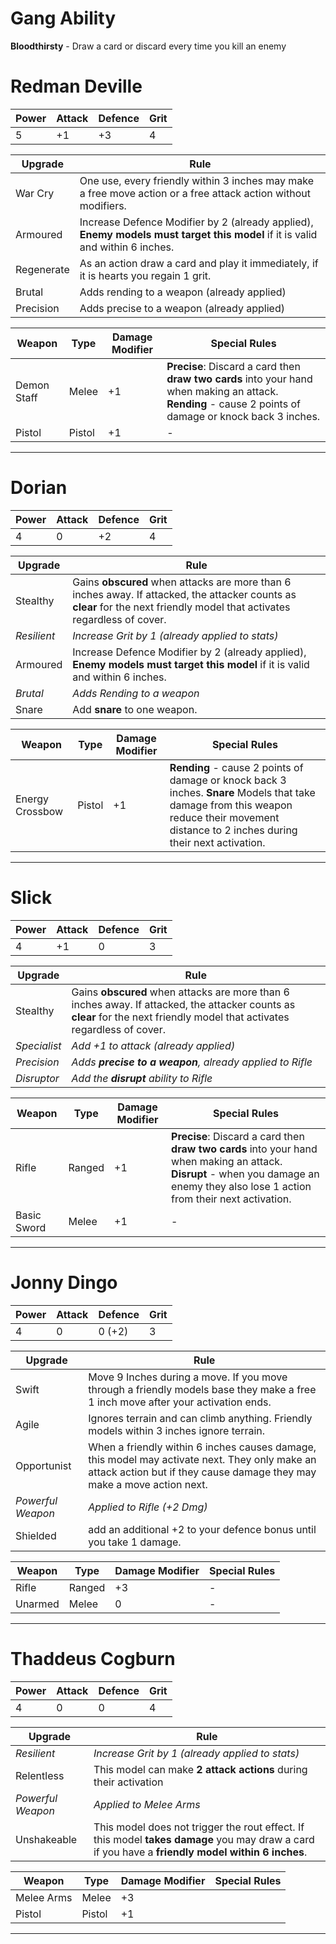 # Gang Ability

**Bloodthirsty** - Draw a card or discard every time you kill an enemy
# Redman Deville

| Power | Attack | Defence | Grit |
| ----- | ------ | ------- | ---- |
| 5     | +1     | +3      | 4    |

| Upgrade    | Rule                                                                                                                          |
| ---------- | ----------------------------------------------------------------------------------------------------------------------------- |
| War Cry    | One use, every friendly within 3 inches may make a free move action or a free attack action without modifiers.                |
| Armoured   | Increase Defence Modifier by 2 (already applied), **Enemy models must target this model** if it is valid and within 6 inches. |
| Regenerate | As an action draw a card and play it immediately, if it is hearts you regain 1 grit.                                          |
| Brutal     | Adds rending to a weapon (already applied)                                                                                    |
| Precision  | Adds precise to a weapon (already applied)                                                                                    |

| Weapon      | Type   | Damage Modifier | Special Rules                                                                                                                                            |
| ----------- | ------ | --------------- | -------------------------------------------------------------------------------------------------------------------------------------------------------- |
| Demon Staff | Melee  | +1              | **Precise**: Discard a card then **draw two cards** into your hand when making an attack. **Rending** - cause 2 points of damage or knock back 3 inches. |
| Pistol      | Pistol | +1              | -                                                                                                                                                        |

---
# Dorian

| Power | Attack | Defence | Grit |
| ----- | ------ | ------- | ---- |
| 4     | 0      | +2      | 4    |

| Upgrade     | Rule                                                                                                                                                                       |
| ----------- | -------------------------------------------------------------------------------------------------------------------------------------------------------------------------- |
| Stealthy    | Gains **obscured** when attacks are more than 6 inches away. If attacked, the attacker counts as **clear** for the next friendly model that activates regardless of cover. |
| *Resilient* | *Increase Grit by 1 (already applied to stats)*                                                                                                                            |
| Armoured    | Increase Defence Modifier by 2 (already applied), **Enemy models must target this model** if it is valid and within 6 inches.                                              |
| *Brutal*    | *Adds Rending to a weapon*                                                                                                                                                 |
| Snare       | Add **snare** to one weapon.                                                                                                                                               |

| Weapon          | Type   | Damage Modifier | Special Rules                                                                                                                                                                              |
| --------------- | ------ | --------------- | ------------------------------------------------------------------------------------------------------------------------------------------------------------------------------------------ |
| Energy Crossbow | Pistol | +1              | **Rending** - cause 2 points of damage or knock back 3 inches. **Snare** Models that take damage from this weapon reduce their movement distance to 2 inches during their next activation. |

---
# Slick

| Power | Attack | Defence | Grit |
| ----- | ------ | ------- | ---- |
| 4     | +1     | 0       | 3    |

| Upgrade      | Rule                                                                                                                                                                       |
| ------------ | -------------------------------------------------------------------------------------------------------------------------------------------------------------------------- |
| Stealthy     | Gains **obscured** when attacks are more than 6 inches away. If attacked, the attacker counts as **clear** for the next friendly model that activates regardless of cover. |
| *Specialist* | *Add +1 to attack (already applied)*                                                                                                                                       |
| *Precision*  | *Adds **precise to a weapon**, already applied to Rifle*                                                                                                                   |
| *Disruptor*    | *Add the **disrupt** ability to Rifle*                                                                                                                                       |

| Weapon      | Type   | Damage Modifier | Special Rules                                                                                                                                                                        |
| ----------- | ------ | --------------- | ------------------------------------------------------------------------------------------------------------------------------------------------------------------------------------ |
| Rifle       | Ranged | +1              | **Precise**: Discard a card then **draw two cards** into your hand when making an attack. **Disrupt** - when you damage an enemy they also lose 1 action from their next activation. |
| Basic Sword | Melee  | +1              | -                                                                                                                                                                                    |

---
# Jonny Dingo

| Power | Attack | Defence | Grit |
| ----- | ------ | ------- | ---- |
| 4     | 0      | 0 (+2)  | 3    |

| Upgrade           | Rule                                                                                                                                                                    |
| ----------------- | ----------------------------------------------------------------------------------------------------------------------------------------------------------------------- |
| Swift             | Move 9 Inches during a move. If you move through a friendly models base they make a free 1 inch move after your activation ends.                                        |
| Agile             | Ignores terrain and can climb anything. Friendly models within 3 inches ignore terrain.                                                                                 |
| Opportunist       | When a friendly within 6 inches causes damage, this model may activate next. They only make an attack action but if they cause damage they may make a move action next. |
| *Powerful Weapon* | *Applied to Rifle (+2 Dmg)*                                                                                                                                             |
| Shielded          | add an additional +2 to your defence bonus until you take 1 damage.                                                                                                     |

| Weapon  | Type   | Damage Modifier | Special Rules |
| ------- | ------ | --------------- | ------------- |
| Rifle   | Ranged | +3              | -             |
| Unarmed | Melee  | 0               | -             |

---
# Thaddeus Cogburn

| Power | Attack | Defence | Grit |
| ----- | ------ | ------- | ---- |
| 4     | 0      | 0       | 4    |

| Upgrade           | Rule                                                                                                                                              |
| ----------------- | ------------------------------------------------------------------------------------------------------------------------------------------------- |
| *Resilient*       | *Increase Grit by 1 (already applied to stats)*                                                                                                   |
| Relentless        | This model can make **2 attack actions** during their activation                                                                                  |
| *Powerful Weapon* | *Applied to Melee Arms*                                                                                                                           |
| Unshakeable       | This model does not trigger the rout effect. If this model **takes damage** you may draw a card if you have a **friendly model within 6 inches**. |

| Weapon     | Type   | Damage Modifier | Special Rules |
| ---------- | ------ | --------------- | ------------- |
| Melee Arms | Melee  | +3              |               |
| Pistol     | Pistol | +1              |               |
****
